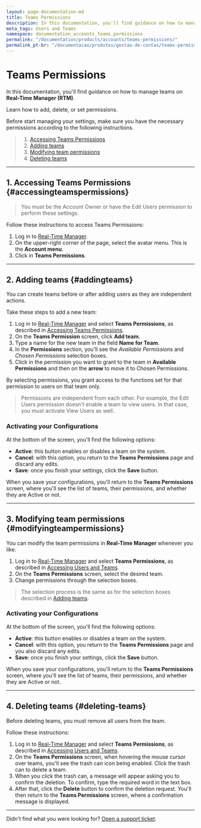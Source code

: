 ```yaml
---
layout: page-documentation-md
title: Teams Permissions
description: In this documentation, you'll find guidance on how to manage teams on Real-Time Manager (RTM).
meta_tags: Users and Teams
namespace: documentation_accounts_teams_permissions
permalink: "/documentation/products/accounts/teams-permissions/"
permalink_pt-br: "/documentacao/produtos/gestao-de-contas/teams-permissions/"
---
```


# Teams Permissions

In this documentation, you'll find guidance on how to manage teams on **Real-Time Manager (RTM)**.

Learn how to add, delete, or set permissions.

Before start managing your settings, make sure you have the necessary permissions according to the following instructions.

> 1. [Accessing Teams Permissions](#accessingteamspermissions)
> 2. [Adding teams](#addingteams)
> 3. [Modifying team permissions](#modifyingteampermissions)
> 4. [Deleting teams](#deletingteams)

---

## 1. Accessing Teams Permissions {#accessingteamspermissions}

> You must be the Account Owner or have the Edit Users permission to perform these settings.

Follow these instructions to access Teams Permissions:

1. Log in to [Real-Time Manager](https://manager.azion.com/).
2. On the upper-right corner of the page, select the avatar menu. This is the **Account menu**.
3. Click in **Teams Permissions**.

---

## 2. Adding teams {#addingteams}

You can create teams before or after adding users as they are independent actions.

Take these steps to add a new team:

1. Log in to [Real-Time Manager](https://manager.azion.com/) and select **Teams Permissions**, as described in [Accessing Teams Permissions](#accessingteamspermissions).
2. On the **Teams Permission** screen, click **Add team**.
3. Type a name for the new team in the field **Name for Team**.
4. In the **Permissions** section, you'll see the *Available Permission*s and *Chosen Permissions* selection boxes.
5. Click in the permission you want to grant to the team in **Available Permissions** and then on the **arrow** to move it to Chosen Permissions.

By selecting permissions, you grant access to the functions set for that permission to users on that team only.

> Permissions are independent from each other. For example, the Edit Users permission doesn't enable a team to view users. In that case, you must activate View Users as well.

### Activating your Configurations

At the bottom of the screen, you'll find the following options:

- **Active**: this button enables or disables a team on the system.
- **Cancel**: with this option, you return to the **Teams Permissions** page and discard any edits.
- **Save**: once you finish your settings, click the **Save** button.

When you save your configurations, you'll return to the **Teams Permissions** screen, where you'll see the list of teams, their permissions, and whether they are Active or not.

---

## 3. Modifying team permissions {#modifyingteampermissions}

You can modify the team permissions in **Real-Time Manager** whenever you like.

1. Log in to [Real-Time Manager](https://manager.azion.com/) and select **Teams Permissions**, as described in [Accessing Users and Teams](#Accessingusersandteams).
2. On the **Teams Permissions** screen, select the desired team.
3. Change permissions through the selection boxes. 

> The selection process is the same as for the selection boxes described in [Adding teams](#addingteams).

### Activating your Configurations

At the bottom of the screen, you'll find the following options:

- **Active**: this button enables or disables a team on the system.
- **Cancel**: with this option, you return to the **Teams Permissions** page and you also discard any edits.
- **Save**: once you finish your settings, click the **Save** button.

When you save your configurations, you'll return to the **Teams Permissions** screen, where you'll see the list of teams, their permissions, and whether they are Active or not.

---

## 4. Deleting teams {#deleting-teams}

Before deleting teams, you must remove all users from the team.

Follow these instructions:

1. Log in to [Real-Time Manager](https://manager.azion.com/) and select **Teams Permissions**, as described in [Accessing Users and Teams](#Accessingusersandteams).
2. On the **Teams Permissions** screen, when hovering the mouse cursor over teams, you'll see the trash can icon being enabled. Click the trash can to delete a team.
3. When you click the trash can, a message will appear asking you to confirm the deletion. To confirm, type the required word in the text box.
4. After that, click the **Delete** button to confirm the deletion request. You'll then return to the **Teams Permissions** screen, where a confirmation message is displayed.

---

Didn't find what you were looking for? [Open a support ticket](https://tickets.azion.com/).